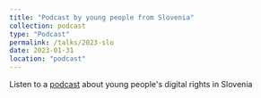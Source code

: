 ```yaml
---
title: "Podcast by young people from Slovenia"
collection: podcast
type: "Podcast"
permalink: /talks/2023-slo
date: 2023-01-31
location: "podcast"
---
```


Listen to a [podcast](https://podcast.drzavljand.si/drzavljan-d/083-dr-rys-farthing-and-the-childrens-digital-rights/) about young people's digital rights in Slovenia 
